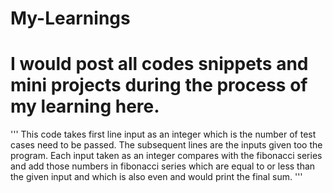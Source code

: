 # My-Learnings
# I would post all codes snippets and mini projects during the process of my learning here.
'''
This code takes first line input as an integer which is the number of test cases need to be passed.
The subsequent lines are the inputs given too the program.
Each input taken as an integer compares with the fibonacci series and add those numbers in fibonacci series
which are equal to or less than the given input and which is also even and would print the final sum.
'''
